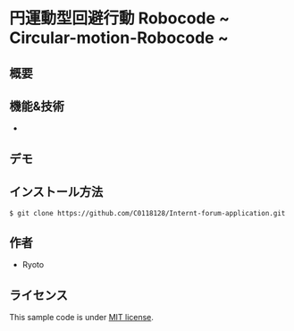 # 円運動型回避行動 Robocode ~ Circular-motion-Robocode ~

## 概要


## 機能&技術
* 
## デモ

## インストール方法
`$ git clone https://github.com/C0118128/Internt-forum-application.git`

## 作者
* Ryoto

## ライセンス
This sample code is under [MIT license](https://en.wikipedia.org/wiki/MIT_License).
